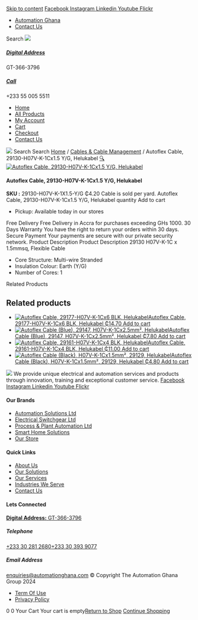 [Skip to content](https://store.automationghana.com/product/autoflex-cable-29130-h07v-k-1cx1-5-y-g-helukabel/#content)
[ Facebook ](https://www.facebook.com/automationgh/) [ Instagram ](https://www.instagram.com/automationgh/) [ Linkedin ](https://www.linkedin.com/company/the-automation-ghana-limited/) [ Youtube ](https://www.youtube.com/channel/UCurrRDUSm5oIW39VXjn1u0w) [ Flickr ](https://www.flickr.com/photos/181794037@N07/)
  * [ Automation Ghana ](https://automationghana.com)
  * [ Contact Us ](https://store.automationghana.com/contact/)


Search
[ ![](https://store.automationghana.com/wp-content/uploads/2024/04/Website-TAGG-Logo-BLUE.png) ](https://store.automationghana.com/)
[ ](https://maps.app.goo.gl/m4xeaagWCNbLk4jM6)
#####  [ Digital Address ](https://maps.app.goo.gl/m4xeaagWCNbLk4jM6)
GT-366-3796 
[ ](tel:+233550055511)
#####  [ Call ](tel:+233550055511)
+233 55 005 5511 
  * [Home](https://store.automationghana.com/)
  * [All Products](https://store.automationghana.com/shop/)
  * [My Account](https://store.automationghana.com/my-account/)
  * [Cart](https://store.automationghana.com/cart/)
  * [Checkout](https://store.automationghana.com/checkout/)
  * [Contact Us](https://store.automationghana.com/contact/)


[![](https://store.automationghana.com/wp-content/uploads/2024/04/AutomationGhana_logo_white.png)](https://store.automationghana.com)
Search
Search
[Home](https://store.automationghana.com) / [Cables & Cable Management](https://store.automationghana.com/product-category/cables-cable-management/) / Autoflex Cable, 29130-H07V-K-1Cx1.5 Y/G, Helukabel
[🔍](https://store.automationghana.com/product/autoflex-cable-29130-h07v-k-1cx1-5-y-g-helukabel/)
[![Autoflex Cable, 29130-H07V-K-1Cx1.5 Y/G, Helukabel](https://store.automationghana.com/wp-content/uploads/2019/12/CABLES-2.jpg)](https://store.automationghana.com/wp-content/uploads/2019/12/CABLES-2.jpg)
####  Autoflex Cable, 29130-H07V-K-1Cx1.5 Y/G, Helukabel 
**SKU :** 29130-H07V-K-1X1.5-Y/G 
₵4.20
Cable is sold per yard.
Autoflex Cable, 29130-H07V-K-1Cx1.5 Y/G, Helukabel quantity
Add to cart
  * Pickup: Available today in our stores


Free Delivery 
Free Delivery in Accra for purchases exceeding GHs 1000. 
30 Days Warranty 
You have the right to return your orders within 30 days. 
Secure Payment 
Your payments are secure with our private security network. 
Product Description
Product Description
29130 H07V-K-1C x 1.5mmsq, Flexible Cable 
  * Core Structure: Multi-wire Stranded
  * Insulation Colour: Earth (Y/G)
  * Number of Cores: 1


Related Products 
## Related products
  * [![Autoflex Cable, 29177-H07V-K-1Cx6 BLK, Helukabel](https://store.automationghana.com/wp-content/uploads/2019/12/CABLES-3-300x300.jpg)Autoflex Cable, 29177-H07V-K-1Cx6 BLK, Helukabel ₵14.70 ](https://store.automationghana.com/product/autoflex-cable-29177-h07v-k-1cx6-blk-helukabel/)
[Add to cart](https://store.automationghana.com/product/autoflex-cable-29130-h07v-k-1cx1-5-y-g-helukabel/?add-to-cart=1471)
  * [![Autoflex Cable \(Blue\), 29147, H07V-K-1Cx2.5mm², Helukabel](https://store.automationghana.com/wp-content/uploads/2019/12/CABLES-4-300x300.jpg)Autoflex Cable (Blue), 29147, H07V-K-1Cx2.5mm², Helukabel ₵7.80 ](https://store.automationghana.com/product/autoflex-cable-29147-h07v-k-1cx2-5-be-helukabel/)
[Add to cart](https://store.automationghana.com/product/autoflex-cable-29130-h07v-k-1cx1-5-y-g-helukabel/?add-to-cart=1465)
  * [![Autoflex Cable, 29161-H07V-K-1Cx4 BLK, Helukabel](https://store.automationghana.com/wp-content/uploads/2019/12/CABLES-3-300x300.jpg)Autoflex Cable, 29161-H07V-K-1Cx4 BLK, Helukabel ₵11.00 ](https://store.automationghana.com/product/autoflex-cable-29161-h07v-k-1cx4-blk-helukabel/)
[Add to cart](https://store.automationghana.com/product/autoflex-cable-29130-h07v-k-1cx1-5-y-g-helukabel/?add-to-cart=1467)
  * [![Autoflex Cable \(Black\), H07V-K-1Cx1.5mm², 29129, Helukabel](https://store.automationghana.com/wp-content/uploads/2019/12/CABLES-3-300x300.jpg)Autoflex Cable (Black), H07V-K-1Cx1.5mm², 29129, Helukabel ₵4.80 ](https://store.automationghana.com/product/autoflex-cable-29129-h07v-k-1cx1-5-blk-helukabel/)
[Add to cart](https://store.automationghana.com/product/autoflex-cable-29130-h07v-k-1cx1-5-y-g-helukabel/?add-to-cart=1460)


![](https://store.automationghana.com/wp-content/uploads/2024/04/AutomationGhana_logo_white.png)
We provide unique electrical and automation services and products through innovation, training and exceptional customer service.
[ Facebook ](https://www.facebook.com/automationgh/) [ Instagram ](https://www.instagram.com/automationgh/) [ Linkedin ](https://www.linkedin.com/company/the-automation-ghana-limited/) [ Youtube ](https://www.youtube.com/channel/UCurrRDUSm5oIW39VXjn1u0w) [ Flickr ](https://www.flickr.com/photos/181794037@N07/)
#### Our Brands
  * [ Automation Solutions Ltd ](https://store.automationghana.com/product/autoflex-cable-29130-h07v-k-1cx1-5-y-g-helukabel/)
  * [ Electrical Switchgear Ltd ](https://store.automationghana.com/product/autoflex-cable-29130-h07v-k-1cx1-5-y-g-helukabel/)
  * [ Process & Plant Automation Ltd ](https://store.automationghana.com/product/autoflex-cable-29130-h07v-k-1cx1-5-y-g-helukabel/)
  * [ Smart Home Solutions ](https://store.automationghana.com/product/autoflex-cable-29130-h07v-k-1cx1-5-y-g-helukabel/)
  * [ Our Store ](https://store.automationghana.com/product/autoflex-cable-29130-h07v-k-1cx1-5-y-g-helukabel/)


#### Quick Links
  * [ About Us ](https://store.automationghana.com/product/autoflex-cable-29130-h07v-k-1cx1-5-y-g-helukabel/)
  * [ Our Solutions ](https://store.automationghana.com/product/autoflex-cable-29130-h07v-k-1cx1-5-y-g-helukabel/)
  * [ Our Services ](https://store.automationghana.com/product/autoflex-cable-29130-h07v-k-1cx1-5-y-g-helukabel/)
  * [ Industries We Serve ](https://store.automationghana.com/product/autoflex-cable-29130-h07v-k-1cx1-5-y-g-helukabel/)
  * [ Contact Us ](https://store.automationghana.com/product/autoflex-cable-29130-h07v-k-1cx1-5-y-g-helukabel/)


#### Lets Connected
[**Digital Address:** GT-366-3796](https://maps.app.goo.gl/m4xeaagWCNbLk4jM6)
#####  Telephone 
[ +233 30 281 2680](tel:+233302812680)[+233 30 393 9077](https://store.automationghana.com/product/autoflex-cable-29130-h07v-k-1cx1-5-y-g-helukabel/+233303939077)
#####  Email Address 
enquiries@automationghana.com 
© Copyright The Automation Ghana Group 2024
  * [ Term Of Use ](https://store.automationghana.com/product/autoflex-cable-29130-h07v-k-1cx1-5-y-g-helukabel/)
  * [ Privacy Policy ](https://store.automationghana.com/product/autoflex-cable-29130-h07v-k-1cx1-5-y-g-helukabel/)


0
0
Your Cart
Your cart is empty[Return to Shop](https://store.automationghana.com/shop/)
[Continue Shopping](https://store.automationghana.com/product/autoflex-cable-29130-h07v-k-1cx1-5-y-g-helukabel/)
